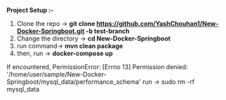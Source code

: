 <b>Project Setup :-</b>
<br>
1. Clone the repo -> <b>git clone https://github.com/YashChouhan1/New-Docker-Springboot.git -b test-branch</b> <br>
2. Change the directory -> <b>cd New-Docker-Springboot</b><br>
3. run command-> <b>mvn clean package</b><br>
4. then, run -> <b>docker-compose up</b>

If encountered, PermissionError: [Errno 13] Permission denied: '/home/user/sample/New-Docker-Springboot/mysql_data/performance_schema' run -> sudo rm -rf mysql_data

